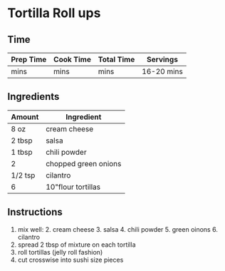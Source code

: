 # Tortilla Roll ups
## Time
| Prep Time | Cook Time | Total Time | Servings |
|-|-|-|-|
| mins | mins | mins | 16-20 mins |

## Ingredients
| Amount | Ingredient |
|---------|------------|
|8 oz | cream cheese|
|2 tbsp | salsa|
|1 tbsp|  chili powder|
|2 | chopped green onions|
|1/2 tsp | cilantro|
|6 | 10"flour tortillas|

## Instructions
1.  mix well:
	2.  cream cheese
	3.  salsa
	4.  chili powder
	5.  green oinons
	6.  cilantro
2.  spread 2 tbsp of mixture on each tortilla
3.  roll tortillas (jelly roll fashion)
4.  cut crosswise into sushi size pieces